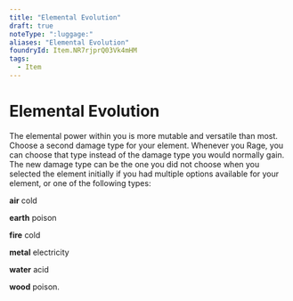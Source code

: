```yaml
---
title: "Elemental Evolution"
draft: true
noteType: ":luggage:"
aliases: "Elemental Evolution"
foundryId: Item.NR7rjprQ03Vk4mHM
tags:
  - Item
---
```


# Elemental Evolution

The elemental power within you is more mutable and versatile than most. Choose a second damage type for your element. Whenever you Rage, you can choose that type instead of the damage type you would normally gain. The new damage type can be the one you did not choose when you selected the element initially if you had multiple options available for your element, or one of the following types:

**air** cold

**earth** poison

**fire** cold

**metal** electricity

**water** acid

**wood** poison.
